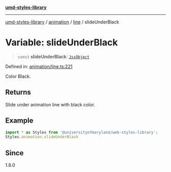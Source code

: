 [**umd-styles-library**](../../../../README.md)

***

[umd-styles-library](../../../../modules.md) / [animation](../../../README.md) / [line](../README.md) / slideUnderBlack

# Variable: slideUnderBlack

> `const` **slideUnderBlack**: [`JssObject`](../../../../utilities/namespaces/transform/type-aliases/JssObject.md)

Defined in: [animation/line.ts:221](https://github.com/UMD-Digital/design-system/blob/ed6189804bf5f4c4fcbe5325b54aac33ac48d614/packages/styles/source/animation/line.ts#L221)

Color Black.

## Returns

Slide under animation line with black color.

## Example

```typescript
import * as Styles from '@universityofmaryland/web-styles-library';
Styles.animation.slideUnderBlack
```

## Since

1.8.0
